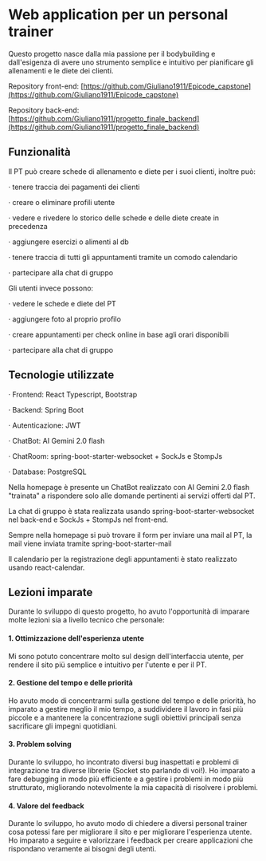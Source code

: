 # Web application per un personal trainer

Questo progetto nasce dalla mia passione per il bodybuilding e dall'esigenza di avere uno strumento semplice e intuitivo per pianificare gli allenamenti e le diete dei clienti.

Repository front-end: [https://github.com/Giuliano1911/Epicode_capstone](https://github.com/Giuliano1911/Epicode_capstone)

Repository back-end: [https://github.com/Giuliano1911/progetto_finale_backend](https://github.com/Giuliano1911/progetto_finale_backend)

## Funzionalità

Il PT può creare schede di allenamento e diete per i suoi clienti, inoltre può:

· tenere traccia dei pagamenti dei clienti

· creare o eliminare profili utente

· vedere e rivedere lo storico delle schede e delle diete create in precedenza

· aggiungere esercizi o alimenti al db

· tenere traccia di tutti gli appuntamenti tramite un comodo calendario

· partecipare alla chat di gruppo

Gli utenti invece possono:

· vedere le schede e diete del PT

· aggiungere foto al proprio profilo

· creare appuntamenti per check online in base agli orari disponibili

· partecipare alla chat di gruppo

## Tecnologie utilizzate

· Frontend: React Typescript, Bootstrap

· Backend: Spring Boot

· Autenticazione: JWT

· ChatBot: AI Gemini 2.0 flash

· ChatRoom: spring-boot-starter-websocket + SockJs e StompJs

· Database: PostgreSQL

Nella homepage è presente un ChatBot realizzato con AI Gemini 2.0 flash "trainata" a rispondere solo alle domande pertinenti ai servizi offerti dal PT.

La chat di gruppo è stata realizzata usando spring-boot-starter-websocket nel back-end e SockJs + StompJs nel front-end.

Sempre nella homepage si può trovare il form per inviare una mail al PT, la mail viene inviata tramite spring-boot-starter-mail

Il calendario per la registrazione degli appuntamenti è stato realizzato usando react-calendar.

## Lezioni imparate

Durante lo sviluppo di questo progetto, ho avuto l'opportunità di imparare molte lezioni sia a livello tecnico che personale:

#### 1. Ottimizzazione dell'esperienza utente

Mi sono potuto concentrare molto sul design dell'interfaccia utente, per rendere il sito piü semplice e intuitivo per l'utente e per il PT.

#### 2. Gestione del tempo e delle priorità

Ho avuto modo di concentrarmi sulla gestione del tempo e delle priorità, ho imparato a gestire meglio il mio tempo, a suddividere il lavoro in fasi più piccole e a mantenere la concentrazione sugli obiettivi principali senza sacrificare gli impegni quotidiani.

#### 3. Problem solving

Durante lo sviluppo, ho incontrato diversi bug inaspettati e problemi di integrazione tra diverse librerie (Socket sto parlando di voi!). Ho imparato a fare debugging in modo più efficiente e a gestire i problemi in modo più strutturato, migliorando notevolmente la mia capacità di risolvere i problemi.

#### 4. Valore del feedback

Durante lo sviluppo, ho avuto modo di chiedere a diversi personal trainer cosa potessi fare per migliorare il sito e per migliorare l'esperienza utente. Ho imparato a seguire e valorizzare i feedback per creare applicazioni che rispondano veramente ai bisogni degli utenti.
